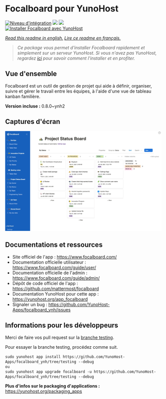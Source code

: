 # Focalboard pour YunoHost

[![Niveau d'intégration](https://dash.yunohost.org/integration/focalboard.svg)](https://dash.yunohost.org/appci/app/focalboard) ![](https://ci-apps.yunohost.org/ci/badges/focalboard.status.svg) ![](https://ci-apps.yunohost.org/ci/badges/focalboard.maintain.svg)  
[![Installer Focalboard avec YunoHost](https://install-app.yunohost.org/install-with-yunohost.svg)](https://install-app.yunohost.org/?app=focalboard)

*[Read this readme in english.](./README.md)*
*[Lire ce readme en français.](./README_fr.md)*

> *Ce package vous permet d'installer Focalboard rapidement et simplement sur un serveur YunoHost.
Si vous n'avez pas YunoHost, regardez [ici](https://yunohost.org/#/install) pour savoir comment l'installer et en profiter.*

## Vue d'ensemble

Focalboard est un outil de gestion de projet qui aide à définir, organiser, suivre et gérer le travail entre les équipes, à l'aide d'une vue de tableau kanban familière.


**Version incluse :** 0.8.0~ynh2



## Captures d'écran

![](./doc/screenshots/screenshot.jpg)

## Documentations et ressources

* Site officiel de l'app : https://www.focalboard.com/
* Documentation officielle utilisateur : https://www.focalboard.com/guide/user/
* Documentation officielle de l'admin : https://www.focalboard.com/guide/admin/
* Dépôt de code officiel de l'app : https://github.com/mattermost/focalboard
* Documentation YunoHost pour cette app : https://yunohost.org/app_focalboard
* Signaler un bug : https://github.com/YunoHost-Apps/focalboard_ynh/issues

## Informations pour les développeurs

Merci de faire vos pull request sur la [branche testing](https://github.com/YunoHost-Apps/focalboard_ynh/tree/testing).

Pour essayer la branche testing, procédez comme suit.
```
sudo yunohost app install https://github.com/YunoHost-Apps/focalboard_ynh/tree/testing --debug
ou
sudo yunohost app upgrade focalboard -u https://github.com/YunoHost-Apps/focalboard_ynh/tree/testing --debug
```

**Plus d'infos sur le packaging d'applications :** https://yunohost.org/packaging_apps